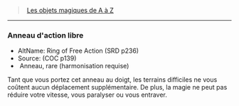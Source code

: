 ﻿---
!MagicItem
Type: Anneau
Rarity: rare
Attunement: harmonisation requise
Id: magicitems_az_hd.md#anneau-daction-libre
ParentLink: magicitems_az_hd.md#les-objets-magiques-de-a-à-z
Name: Anneau d'action libre
ParentName: Les objets magiques de A à Z
NameLevel: 3
AltName: Ring of Free Action (SRD p236)
Source: (COC p139)
Attributes:
  Name: Anneau d'action libre
  Markdown: >+
    ### <!--Name-->Anneau d'action libre<!--/Name-->


    - AltName: <!--AltName-->Ring of Free Action (SRD p236)<!--/AltName-->

    - Source: <!--Source-->(COC p139)<!--/Source-->

    -  <!--Type-->Anneau<!--/Type-->, <!--Rarity-->rare<!--/Rarity--> (<!--Attunement-->harmonisation requise<!--/Attunement-->)


    Tant que vous portez cet anneau au doigt, les terrains difficiles ne vous coûtent aucun déplacement supplémentaire. De plus, la magie ne peut pas réduire votre vitesse, vous paralyser ou vous entraver.

  AltName: Ring of Free Action (SRD p236)
  Source: (COC p139)
  Type: Anneau
  Rarity: rare
  Attunement: harmonisation requise
AttributesDictionary: >+
  Name: Anneau d'action libre

  Markdown: >+

    ### <!--Name-->Anneau d'action libre<!--/Name-->





    - AltName: <!--AltName-->Ring of Free Action (SRD p236)<!--/AltName-->



    - Source: <!--Source-->(COC p139)<!--/Source-->



    -  <!--Type-->Anneau<!--/Type-->, <!--Rarity-->rare<!--/Rarity--> (<!--Attunement-->harmonisation requise<!--/Attunement-->)





    Tant que vous portez cet anneau au doigt, les terrains difficiles ne vous coûtent aucun déplacement supplémentaire. De plus, la magie ne peut pas réduire votre vitesse, vous paralyser ou vous entraver.



  AltName: Ring of Free Action (SRD p236)

  Source: (COC p139)

  Type: Anneau

  Rarity: rare

  Attunement: harmonisation requise

---
> [Les objets magiques de A à Z](hd_magicitems_az_les_objets_magiques_de_a_a_z.md)

---

### Anneau d'action libre

- AltName: Ring of Free Action (SRD p236)
- Source: (COC p139)
-  Anneau, rare (harmonisation requise)

Tant que vous portez cet anneau au doigt, les terrains difficiles ne vous coûtent aucun déplacement supplémentaire. De plus, la magie ne peut pas réduire votre vitesse, vous paralyser ou vous entraver.

